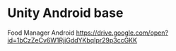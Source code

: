 # Unity Android base
Food Manager Android
https://drive.google.com/open?id=1bCzZeCv6W1RjiGddYKbqIpr29p3ccGKK
